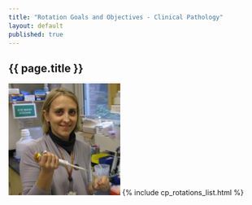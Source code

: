 ```yaml
---
title: "Rotation Goals and Objectives - Clinical Pathology"
layout: default
published: true
---
```

## {{ page.title }}
![alesia_crop_square.jpg](/images/alesia_crop_square.jpg)
{% include cp_rotations_list.html %}

